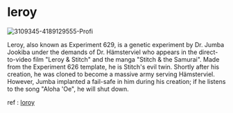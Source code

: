 # leroy

![3109345-4189129555-Profi](https://github.com/devhindo/leroy/assets/66886118/08612273-3766-41c9-ae97-1c7c681b5b6e)

Leroy, also known as Experiment 629, is a genetic experiment by Dr. Jumba Jookiba under the demands of Dr. Hämsterviel who appears in the direct-to-video film "Leroy & Stitch" and the manga "Stitch & the Samurai". Made from the Experiment 626 template, he is Stitch's evil twin. Shortly after his creation, he was cloned to become a massive army serving Hämsterviel. However, Jumba implanted a fail-safe in him during his creation; if he listens to the song "Aloha 'Oe", he will shut down.

ref : [loroy](https://www.giantbomb.com/leroy/3005-39843/)
